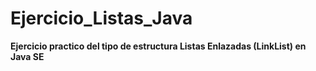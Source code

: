 # Ejercicio_Listas_Java
<Strong>Ejercicio practico del tipo de estructura Listas Enlazadas (LinkList) en Java SE</Strong>
